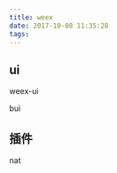 ```yaml
---
title: weex
date: 2017-10-08 11:35:28
tags:
---
```


## ui

weex-ui

bui

<!--more-->

## 插件

nat







